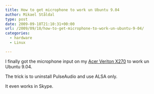 ```yaml
---
title: How to get microphone to work un Ubuntu 9.04
author: Mikael Ståldal
type: post
date: 2009-09-18T21:10:31+00:00
url: /2009/09/18/how-to-get-microphone-to-work-un-ubuntu-9-04/
categories:
  - hardware
  - Linux

---
```

I finally got the microphone input on my [Acer Veriton X270][1] to work un Ubuntu 9.04.

The trick is to uninstall PulseAudio and use ALSA only. 

It even works in Skype.

 [1]: http://www.staldal.nu/tech/2009/07/03/running-ubuntu-linux-on-acer-veriton-x270/
